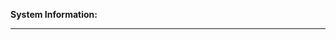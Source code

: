 <b>System Information:</b>
   <!-- Go to "Help → View Debug Log" and copy the top few lines here! -->

   <!-- If you can't install Cockatrice to access that information, make
        sure to include your OS and the app version from the setup file here -->
________________________________________________________________________________________

   <!-- Explain your issue/request/suggestion in detail here! -->

   <!-- This repository is ONLY about development of the Cockatrice app.
        If you have any problems with a server (e.g. registering, connecting, ban...)
        you have to contact that server's owner/admin. 
        Check this list of public servers with webpage links and contact details:
        https://github.com/Cockatrice/Cockatrice/wiki/Public-Servers -->
